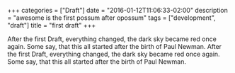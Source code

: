 +++
categories = ["Draft"]
date = "2016-01-12T11:06:33-02:00"
description = "awesome is the first possum after opossum"
tags = ["development", "draft"]
title = "first draft"
+++

After the first Draft, everything changed, the dark sky became red once again. Some say, that
this all started after the birth of Paul Newman. After the first Draft, everything changed, the dark sky became red once again. Some say, that
this all started after the birth of Paul Newman.

